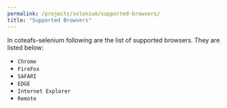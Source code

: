 ```yaml
---
permalink: /projects/selenium/supported-browsers/
title: "Supported Browsers"
---
```


In coteafs-selenium following are the list of supported browsers. They are listed below:

* `Chrome`
* `FireFox`
* `SAFARI`
* `EDGE`
* `Internet Explorer`
* `Remote`
